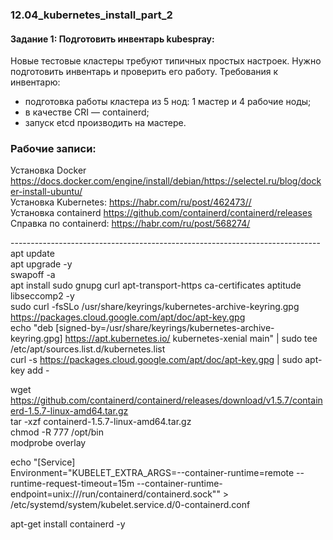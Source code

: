 ### 12.04_kubernetes_install_part_2 </br>
#### Задание 1: Подготовить инвентарь kubespray: </br>
Новые тестовые кластеры требуют типичных простых настроек. Нужно подготовить инвентарь и проверить его работу. Требования к инвентарю:</br>
- подготовка работы кластера из 5 нод: 1 мастер и 4 рабочие ноды; </br>
- в качестве CRI — containerd; </br>
- запуск etcd производить на мастере.</br>


### Рабочие записи: </br>
Установка Docker https://docs.docker.com/engine/install/debian/https://selectel.ru/blog/docker-install-ubuntu/ </br>
Установка Kubernetes: https://habr.com/ru/post/462473// </br>
Установка containerd https://github.com/containerd/containerd/releases </br>
Справка по containerd: https://habr.com/ru/post/568274/ </br>


-----------------------------------------------------------------------------</br>
apt update</br>
apt upgrade -y</br>
swapoff -a </br>
apt install sudo gnupg curl apt-transport-https ca-certificates aptitude libseccomp2 -y </br>
sudo curl -fsSLo /usr/share/keyrings/kubernetes-archive-keyring.gpg https://packages.cloud.google.com/apt/doc/apt-key.gpg</br>
echo "deb [signed-by=/usr/share/keyrings/kubernetes-archive-keyring.gpg] https://apt.kubernetes.io/ kubernetes-xenial main" | sudo tee /etc/apt/sources.list.d/kubernetes.list</br>
curl -s https://packages.cloud.google.com/apt/doc/apt-key.gpg | sudo apt-key add -</br>

wget https://github.com/containerd/containerd/releases/download/v1.5.7/containerd-1.5.7-linux-amd64.tar.gz</br>
tar -xzf containerd-1.5.7-linux-amd64.tar.gz</br>
chmod -R 777 /opt/bin</br>
modprobe overlay</br>

echo "[Service]</br>
Environment="KUBELET_EXTRA_ARGS=--container-runtime=remote --runtime-request-timeout=15m --container-runtime-endpoint=unix:///run/containerd/containerd.sock"" ></br>
/etc/systemd/system/kubelet.service.d/0-containerd.conf</br>


apt-get install containerd -y</br>
